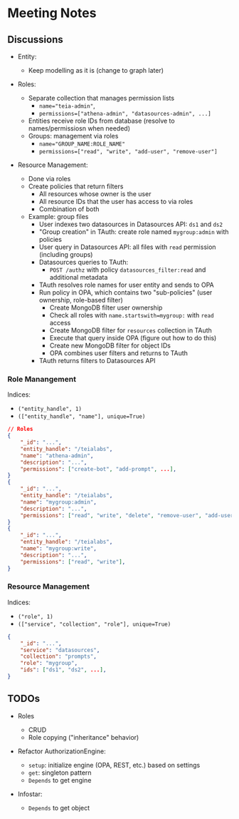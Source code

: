 # Meeting Notes

## Discussions

- Entity:
  - Keep modelling as it is (change to graph later)

- Roles:
  - Separate collection that manages permission lists
    - `name="teia-admin"`,
    - `permissions=["athena-admin", "datasources-admin", ...]`
  - Entities receive role IDs from database (resolve to names/permissiosn when needed)
  - Groups: management via roles
    - `name="GROUP_NAME:ROLE_NAME"`
    - `permissions=["read", "write", "add-user", "remove-user"]`

- Resource Management:
  - Done via roles
  - Create policies that return filters
    - All resources whose owner is the user
    - All resource IDs that the user has access to via roles
    - Combination of both
  - Example: group files
    - User indexes two datasources in Datasources API: `ds1` and `ds2`
    - "Group creation" in TAuth: create role named `mygroup:admin` with policies
    - User query in Datasources API: all files with `read` permission (including groups)
    - Datasources queries to TAuth:
      - `POST /authz` with policy `datasources_filter:read` and additional metadata
    - TAuth resolves role names for user entity and sends to OPA
    - Run policy in OPA, which contains two "sub-policies" (user ownership, role-based filter)
      - Create MongoDB filter user ownership
      - Check all roles with `name.startswith=mygroup:` with `read` access
      - Create MongoDB filter for `resources` collection in TAuth
      - Execute that query inside OPA (figure out how to do this)
      - Create new MongoDB filter for object IDs
      - OPA combines user filters and returns to TAuth
    - TAuth returns filters to Datasources API

### Role Manangement

Indices:

- `("entity_handle", 1)`
- `(["entity_handle", "name"], unique=True)`

```json
// Roles
{
    "_id": "...",
    "entity_handle": "/teialabs",
    "name": "athena-admin",
    "description": "...",
    "permissions": ["create-bot", "add-prompt", ...],
}
{
    "_id": "...",
    "entity_handle": "/teialabs",
    "name": "mygroup:admin",
    "description": "...",
    "permissions": ["read", "write", "delete", "remove-user", "add-user"],
}
{
    "_id": "...",
    "entity_handle": "/teialabs",
    "name": "mygroup:write",
    "description": "...",
    "permissions": ["read", "write"],
}
```

### Resource Management

Indices:

- `("role", 1)`
- `(["service", "collection", "role"], unique=True)`

```json
{
    "_id": "...",
    "service": "datasources",
    "collection": "prompts",
    "role": "mygroup",
    "ids": ["ds1", "ds2", ...],
}
```

## TODOs

- Roles
  - CRUD
  - Role copying ("inheritance" behavior)

- Refactor AuthorizationEngine:
  - `setup`: initialize engine (OPA, REST, etc.) based on settings
  - `get`: singleton pattern
  - `Depends` to get engine

- Infostar:
  - `Depends` to get object
